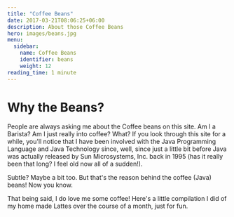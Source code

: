 ```yaml
---
title: "Coffee Beans"
date: 2017-03-21T08:06:25+06:00
description: About those Coffee Beans
hero: images/beans.jpg
menu:
  sidebar:
    name: Coffee Beans
    identifier: beans
    weight: 12
reading_time: 1 minute
---
```


# Why the Beans?

People are always asking me about the Coffee beans on this site. Am I a Barista? Am I just really into coffee? What? If you look through this site for a while, you'll notice that I have been involved with the Java Programming Language and Java Technology since, well, since just a little bit before Java was actually released by Sun Microsystems, Inc. back in 1995 (has it really been that long? I feel old now all of a sudden!).

Subtle? Maybe a bit too. But that's the reason behind the coffee (Java) beans! Now you know.

That being said, I do love me some coffee! Here's a little compilation I did of my home made Lattes over the course of a month, just for fun.

